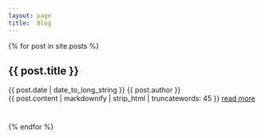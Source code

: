 ```yaml
---
layout: page
title:  Blog
---
```


<ul style="list-style-type:none; padding-left:0px;">
  {% for post in site.posts %}
    <li style="margin-bottom:40px">
      <div class="details">
        <h2>{{ post.title }}</h2>
        <div class="meta">
           <span class="date">{{ post.date | date_to_long_string }}</span>
           <span class="author">{{ post.author }}</span>
        </div>
      </div>
      <div class="excerpt">
        {{ post.content | markdownify | strip_html | truncatewords: 45 }}
        <a href="{{ post.url }}" title="read full post">read more </a>
      </div>    
    </li>
  {% endfor %}
</ul>
